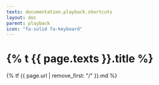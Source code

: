```yaml
---
texts: documentation.playback.shortcuts
layout: doc
parent: playback
icon: "fa-solid fa-keyboard"
---
```


# {% t {{ page.texts }}.title %}

{% tf {{ page.url | remove_first: "/" }}.md %}
